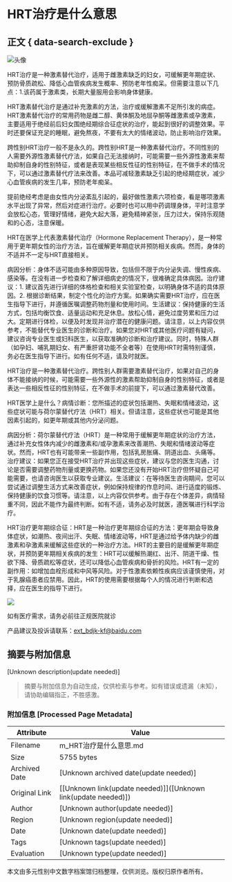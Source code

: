 # HRT治疗是什么意思

## 正文 { data-search-exclude }


![头像](https://cambrian-images.cdn.bcebos.com/50387b85ed48a45ec7965b39ce57abfb_1513775655589.jpeg?x-bce-process=image/auto-orient,o_1/resize,w_1242,limit_1/quality,Q_86/format,f_auto)

HRT治疗是一种激素替代治疗，适用于雌激素缺乏的妇女，可缓解更年期症状、预防骨质疏松、降低心血管疾病发生概率、预防老年性痴呆。但需要注意以下几点：1.该药属于激素类，长期大量服用会影响身体健康。

HRT激素替代治疗是通过补充激素的方法，治疗或缓解激素不足所引发的病症。HRT激素替代治疗的常用药物是雌二醇、黄体酮及地屈孕酮等雌激素或孕激素，主要适用于绝经前后妇女围绝经期综合征症状的治疗，能起到很好的调整效果。平时还要保证充足的睡眠，避免熬夜，不要有太大的情绪波动，防止影响治疗效果。

跨性别HRT治疗一般不是永久的。跨性别HRT是一种激素替代治疗。不同性别的人需要外源性激素替代疗法，如果自己无法接纳时，可能需要一些外源性激素来帮助抑制自身的性别特征，或者是表现某些相反性征的性别特征，在不做手术的情况下，可以通过激素替代疗法来改善。本品可减轻激素缺乏引起的绝经期症状，减少心血管疾病的发生几率，预防老年痴呆。

提前绝经考虑是由女性内分泌紊乱引起的，最好做性激素六项检查，看是哪项激素水平出现了异常，然后对症进行治疗。必要时也可以用中药调理身体，平时注意学会放松心态，管理好情绪，避免大起大落，避免精神紧张，压力过大，保持乐观随和的心态，注意保暖。

HRT在医学上代表激素替代治疗（Hormone Replacement Therapy），是一种常用于更年期女性的治疗方法，旨在缓解更年期症状并预防相关疾病。然而，身体的不适并不一定与HRT直接相关。 

病因分析：身体不适可能由多种原因导致，包括但不限于内分泌失调、慢性疾病、感染等。在没有进一步检查和了解详细病史的情况下，很难确定具体病因。治疗建议：1. 建议首先进行详细的体格检查和相关实验室检查，以明确身体不适的具体原因。2. 根据诊断结果，制定个性化的治疗方案。如果确实需要HRT治疗，应在医生指导下进行，并遵循医嘱调整药物剂量和使用时间。生活建议：保持健康的生活方式，包括均衡饮食、适量运动和充足休息。放松心情，避免过度劳累和压力过大。定期进行体检，以便及时发现并治疗潜在的健康问题。请注意，以上内容仅供参考，不能替代专业医生的诊断和治疗。如果您对HRT或其他医疗问题有疑问，建议咨询专业医生或妇科医生，以获取准确的诊断和治疗建议。同时，特殊人群（如孕妇、哺乳期妇女、有严重肝肾功能不全者等）在使用HRT时需特别谨慎，务必在医生指导下进行。如有任何不适，请及时就医。

HRT治疗是一种激素替代治疗。跨性别人群需要激素替代治疗，如果对自己的身体不能接纳的时候，可能需要一些外源性的激素帮助抑制自身的性别特征，或者是表达一些相反性征的性别特征，在不做手术的前提下，可以通过激素替代改善。

HRT医学上是什么？病情诊断：您所描述的症状包括潮热、失眠和情绪波动，这些症状可能与荷尔蒙替代疗法（HRT）相关。但请注意，这些症状也可能是其他因素引起的，如更年期或其他内分泌问题。 

病因分析：荷尔蒙替代疗法（HRT）是一种常用于缓解更年期症状的治疗方法，通过补充女性体内减少的雌激素和/或孕激素来改善潮热、失眠和情绪波动等症状。然而，HRT也有可能带来一些副作用，包括乳房胀痛、阴道出血、头痛等。治疗建议：如果您正在接受HRT治疗并出现这些症状，建议与您的医生沟通，讨论是否需要调整药物剂量或更换药物。如果您还没有开始HRT治疗但怀疑自己可能需要，也请咨询医生以获取专业建议。生活建议：在等待医生咨询期间，您可以尝试通过调整生活方式来改善症状，例如保持规律的作息时间、进行适度的锻炼、保持健康的饮食习惯等。请注意，以上内容仅供参考。由于存在个体差异，病情轻重不同，因此不能作为最终判断。如有不适，请务必及时就医，遵医嘱进行科学治疗。

HRT治疗更年期综合征：HRT是一种治疗更年期综合征的方法：更年期会导致身体症状，如潮热、夜间出汗、失眠、情绪波动等，HRT是通过给予体内缺少的雌激素和孕激素来缓解这些症状的一种治疗方法。HRT的主要目的是缓解更年期症状，并预防更年期相关疾病的发生：HRT可以缓解热潮红、出汗、阴道干燥、性欲下降、骨质疏松等症状，还可以降低心血管疾病和骨折的风险。HRT有一定的副作用：如增加血栓形成和中风等风险。对于性激素依赖性疾病应该谨慎使用，对于乳腺癌患者应禁用。因此，HRT的使用需要根据每个人的情况进行判断和选择，应在医生的指导下进行。

![](https://med-fe.cdn.bcebos.com/selfhome/pc/triage_qrcode.png?x-bce-process=image/auto-orient,o_1/resize,w_1242,limit_1/quality,Q_86/format,f_auto)

如有医疗需求，请务必前往正规医院就诊

产品建议及投诉请联系：ext_bdjk-kf@baidu.com
<!-- tcd_original_link https://m.baidu.com/bh/m/detail/sv_11707906605806256159 -->


## 摘要与附加信息

<!-- tcd_abstract -->
[Unknown description(update needed)]
<!-- tcd_abstract_end -->

> 摘要与附加信息为自动生成，仅供检索与参考。如有错误或遗漏（未知），请协助编辑指正，不胜感激。

### 附加信息 [Processed Page Metadata]

| Attribute       | Value                                  |
|-----------------|----------------------------------------|
| Filename        | m_HRT治疗是什么意思.md                             |
| Size            | 5755 bytes                           |
| Archived Date   | [Unknown archived date(update needed)]                             |
| Original Link   | [[Unknown link(update needed)]]([Unknown link(update needed)])                       |
| Author          | [Unknown author(update needed)]                               |
| Region          | [Unknown region(update needed)]                               |
| Date            | [Unknown date(update needed)]                                 |
| Tags            | [Unknown tags(update needed)]                                 |
| Evaluation            | [Unknown type(update needed)]                                 |
<!-- tcd_table_end -->

本文由多元性别中文数字档案馆归档整理，仅供浏览。版权归原作者所有。

